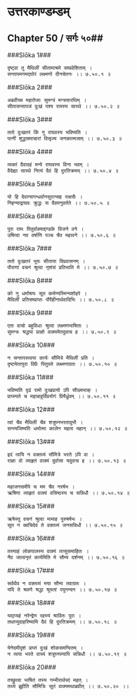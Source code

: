 उत्तरकाण्डम्डम्
===============================


## Chapter 50  / सर्गः ५०##


###Slōka 1###


    दृष्ट्वा तु मैथिलीं सीतामाश्रमे सम्प्रवेशिताम् ।
    सन्तापमगमद्घोरं लक्ष्मणो दीनचेतनः ।। ७.५०.१ ॥


###Slōka 2###


    अब्रवीच्च महातेजाः सुमन्त्रं मन्त्रसारथिम् ।
    सीतासन्तापजं दुःखं पश्य रामस्य सारथे ।। ७.५०.२ ॥


###Slōka 3###


    ततो दुःखतरं किं नु राघवस्य भविष्यति ।
    पत्नीं शुद्धसमाचारां विसृज्य जनकात्मजाम् ।। ७.५०.३ ॥


###Slōka 4###


    व्यक्तं दैवादहं मन्ये राघवस्य विना भवम् ।
    वैदेह्या सारथे नित्यं दैवं हि दुरतिक्रमम् ।। ७.५०.४ ॥


###Slōka 5###


    यो हि देवान्सगन्धर्वानसुरान्सह राक्षसैः ।
    निहन्याद्राघवः क्रुद्धः स दैवमनुवर्तते ।। ७.५०.५ ॥


###Slōka 6###


    पुरा रामः पितुर्वाक्याद्दण्डके विजने वने ।
    उषित्वा नव वर्षाणि पञ्च चैव महावने ।। ७.५०.६ ॥


###Slōka 7###


    ततो दुःखतरं भूयः सीताया विप्रवासनम् ।
    पौराणां वचनं श्रुत्वा नृशंसं प्रतिभाति मे ।। ७.५०.७ ॥


###Slōka 8###


    को नु धर्माश्रयः सूत कर्मण्यस्मिन्यशोहरे ।
    मैथिलीं प्रतिसम्प्राप्तः पौरैर्हीनार्थवादिभिः ।। ७.५०.८ ॥


###Slōka 9###


    एता वाचो बहुविधाः श्रुत्वा लक्ष्मणभाषिताः ।
    सुमन्त्रः श्रद्धया प्राज्ञो वाक्यमेतदुवाच ह ।। ७.५०.९ ॥


###Slōka 10###


    न सन्तापस्त्वया कार्यः सौमित्रे मैथिलीं प्रति ।
    दृष्टमेतत्पुरा विप्रैः पितुस्ते लक्ष्मणाग्रतः ।। ७.५०.१० ॥


###Slōka 11###


    भविष्यति दृढं रामो दुःखप्रायो ऽपि सौख्यभाक् ।
    प्राप्स्यते च महाबाहुर्विप्रयोगं प्रियैर्ध्रुवम् ।। ७.५०.११ ॥


###Slōka 12###


    त्वां चैव मैथिलीं चैव शत्रुघ्नभरतावुभौ ।
    सन्त्यजिष्यति धर्मात्मा कालेन महता महान् ।। ७.५०.१२ ॥


###Slōka 13###


    इदं त्वयि न वक्तव्यं सौमित्रे भरते ऽपि वा ।
    राज्ञा वो व्याहृतं वाक्यं दुर्वासा यदुवाच ह ।। ७.५०.१३ ॥


###Slōka 14###


    महाजनसमीपे च मम चैव नरर्षभ ।
    ऋषिणा व्याहृतं वाक्यं वसिष्ठस्य च सन्निधौ ।। ७.५०.१४ ॥


###Slōka 15###


    ऋषेस्तु वचनं श्रुत्वा मामाह पुरुषर्षभः ।
    सूत न क्वचिदेवं ते वक्तव्यं जनसन्निधौ ।। ७.५०.१५ ॥


###Slōka 16###


    तस्याहं लोकपालस्य वाक्यं तत्सुसमाहितः ।
    नैव जात्वनृतं कार्यमिति मे सौम्य दर्शनम् ।। ७.५०.१६ ॥


###Slōka 17###


    सर्वथैव न वक्तव्यं मया सौम्य तवाग्रतः ।
    यदि ते श्रवणे श्रद्धा श्रूयतां रघुनन्दन ।। ७.५०.१७ ॥


###Slōka 18###


    यद्यप्यहं नरेन्द्रेण रहस्यं श्रावितः पुरा ।
    तथाप्युदाहरिष्यामि दैवं हि दुरतिक्रमम् ।। ७.५०.१८ ॥


###Slōka 19###


    येनेदमीदृशं प्राप्तं दुःखं शोकसमन्वितम् ।
    न त्वया भरते वाच्यं शत्रुघ्नस्यापि सन्निधौ ।। ७.५०.१९ ॥


###Slōka 20###


    तच्छ्रुत्वा भाषितं तस्य गम्भीरार्थपदं महत् ।
    तथ्यं ब्रूहीति सौमित्रिः सूतं वाक्यमथाब्रवीत् ।। ७.५०.२० ।।


